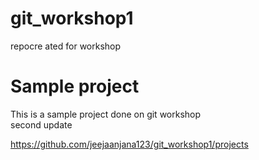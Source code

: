 # git_workshop1
repocre ated for workshop
# Sample project  
This is a sample project done on git workshop  
second update

https://github.com/jeejaanjana123/git_workshop1/projects
